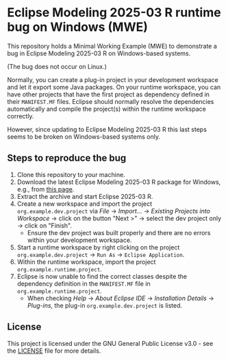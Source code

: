 # Eclipse Modeling 2025-03 R runtime bug on Windows (MWE)

This repository holds a Minimal Working Example (MWE) to demonstrate a bug in Eclipse Modeling 2025-03 R on Windows-based systems.

(The bug does not occur on Linux.)

Normally, you can create a plug-in project in your development workspace and let it export some Java packages.
On your runtime workspace, you can have other projects that have the first project as dependency defined in their `MANIFEST.MF` files.
Eclipse should normally resolve the dependencies automatically and compile the project(s) within the runtime workspace correctly.

However, since updating to Eclipse Modeling 2025-03 R this last steps seems to be broken on Windows-based systems only.

## Steps to reproduce the bug

1. Clone this repository to your machine.
2. Download the latest Eclipse Modeling 2025-03 R package for Windows, e.g., from [this page](https://www.eclipse.org/downloads/packages/release/2025-03/r/eclipse-modeling-tools).
3. Extract the archive and start Eclipse 2025-03 R.
4. Create a new workspace and import the project `org.example.dev.project` via *File* -> *Import...* -> *Existing Projects into Workspace* -> click on the button "Next >" -> select the dev project only -> click on "Finish".
    - Ensure the dev project was built properly and there are no errors within your development workspace.
5. Start a runtime workspace by right clicking on the project `org.example.dev.project` -> `Run As` -> `Eclipse Application`.
6. Within the runtime workspace, import the project `org.example.runtime.project`.
7. Eclipse is now unable to find the correct classes despite the dependency definition in the `MANIFEST.MF` file in `org.example.runtime.project`.
    - When checking *Help* -> *About Eclipse IDE* -> *Installation Details* -> *Plug-ins*, the plug-in `org.example.dev.project` is listed.

## License

This project is licensed under the GNU General Public License v3.0 - see the [LICENSE](LICENSE) file for more details.
